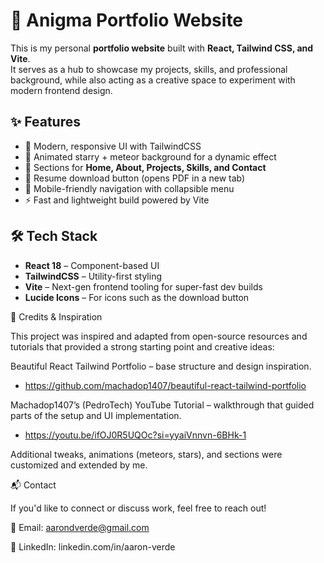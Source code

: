 # 🚀 Anigma Portfolio Website

This is my personal **portfolio website** built with **React, Tailwind CSS, and Vite**.  
It serves as a hub to showcase my projects, skills, and professional background, while also acting as a creative space to experiment with modern frontend design.

## ✨ Features

- 🎨 Modern, responsive UI with TailwindCSS  
- 🌌 Animated starry + meteor background for a dynamic effect  
- 📂 Sections for **Home, About, Projects, Skills, and Contact**  
- 📄 Resume download button (opens PDF in a new tab)  
- 📱 Mobile-friendly navigation with collapsible menu  
- ⚡ Fast and lightweight build powered by Vite  

## 🛠️ Tech Stack

- **React 18** – Component-based UI  
- **TailwindCSS** – Utility-first styling  
- **Vite** – Next-gen frontend tooling for super-fast dev builds  
- **Lucide Icons** – For icons such as the download button  

🙏 Credits & Inspiration

This project was inspired and adapted from open-source resources and tutorials that provided a strong starting point and creative ideas:

Beautiful React Tailwind Portfolio
 – base structure and design inspiration.
 - https://github.com/machadop1407/beautiful-react-tailwind-portfolio

Machadop1407’s (PedroTech) YouTube Tutorial
 – walkthrough that guided parts of the setup and UI implementation.
 - https://youtu.be/ifOJ0R5UQOc?si=yyaiVnnvn-6BHk-1

Additional tweaks, animations (meteors, stars), and sections were customized and extended by me.

📬 Contact

If you'd like to connect or discuss work, feel free to reach out!

📧 Email: aarondverde@gmail.com

🔗 LinkedIn: linkedin.com/in/aaron-verde
